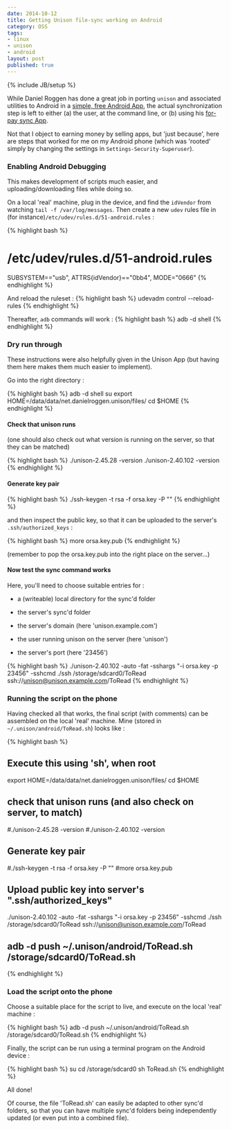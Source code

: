 ```yaml
---
date: 2014-10-12
title: Getting Unison file-sync working on Android
category: OSS
tags:
- linux
- unison
- android
layout: post
published: true
---
```

{% include JB/setup %}

While Daniel Roggen has done a great job in porting ```unison``` and associated utilities to Android in a [simple, free Android App](https://play.google.com/store/apps/details?id=net.danielroggen.unison&hl=en), the actual synchronization step is left to either (a) the user, at the command line, or (b) using his [for-pay sync App](https://play.google.com/store/apps/details?id=net.danielroggen.unisonsync&hl=en).

Not that I object to earning money by selling apps, but 'just because', here are steps that worked for me on my Android phone (which was 'rooted' simply by changing the settings in ```Settings-Security-Superuser```).

### Enabling Android Debugging

This makes development of scripts much easier, and uploading/downloading files while doing so. 

On a local 'real' machine, plug in the device, and find the ```idVendor``` from watching ```tail -f /var/log/messages```.  Then create a new ```udev``` rules file in (for instance)```/etc/udev/rules.d/51-android.rules``` :

{% highlight bash %}
# /etc/udev/rules.d/51-android.rules
SUBSYSTEM=="usb", ATTRS{idVendor}=="0bb4", MODE="0666"
{% endhighlight %}

And reload the ruleset : 
{% highlight bash %}
udevadm control --reload-rules
{% endhighlight %}

Thereafter, ```adb``` commands will work :
{% highlight bash %}
adb -d shell
{% endhighlight %}

### Dry run through

These instructions were also helpfully given in the Unison App (but having them here makes them much easier to implement).  

Go into the right directory :

{% highlight bash %}
adb -d shell
su
export HOME=/data/data/net.danielroggen.unison/files/
cd $HOME
{% endhighlight %}

#### Check that unison runs 

(one should also check out what version is running on the server, so that they can be matched)

{% highlight bash %}
./unison-2.45.28 -version
./unison-2.40.102 -version
{% endhighlight %}

#### Generate key pair

{% highlight bash %}
./ssh-keygen -t rsa -f orsa.key -P ""
{% endhighlight %}

and then inspect the public key, so that it can be uploaded to the server's ```.ssh/authorized_keys```  :

{% highlight bash %}
more orsa.key.pub 
{% endhighlight %}

(remember to pop the orsa.key.pub into the right place on the server...)

#### Now test the sync command works

Here, you'll need to choose suitable entries for : 

* a (writeable) local directory for the sync'd folder

* the server's sync'd folder

* the server's domain (here 'unison.example.com')

* the user running unison on the server (here 'unison')

* the server's port (here '23456')


{% highlight bash %}
./unison-2.40.102 -auto -fat -sshargs "-i orsa.key -p 23456" -sshcmd ./ssh /storage/sdcard0/ToRead ssh://unison@unison.example.com/ToRead
{% endhighlight %}

### Running the script on the phone

Having checked all that works, the final script (with comments) can be assembled on the local 'real' machine.  Mine (stored in ```~/.unison/android/ToRead.sh```) looks like : 

{% highlight bash %}
## Execute this using 'sh', when root

export HOME=/data/data/net.danielroggen.unison/files/
cd $HOME

## check that unison runs (and also check on server, to match)
#./unison-2.45.28 -version
#./unison-2.40.102 -version

## Generate key pair
#./ssh-keygen -t rsa -f orsa.key -P ""
#more orsa.key.pub 
## Upload public key into server's ".ssh/authorized_keys"

./unison-2.40.102 -auto -fat -sshargs "-i orsa.key -p 23456" -sshcmd ./ssh /storage/sdcard0/ToRead ssh://unison@unison.example.com/ToRead

## adb -d push ~/.unison/android/ToRead.sh /storage/sdcard0/ToRead.sh
{% endhighlight %}


### Load the script onto the phone

Choose a suitable place for the script to live, and execute on the local 'real' machine  : 

{% highlight bash %}
adb -d push ~/.unison/android/ToRead.sh /storage/sdcard0/ToRead.sh
{% endhighlight %}

Finally, the script can be run using a terminal program on the Android device :

{% highlight bash %}
su
cd /storage/sdcard0
sh ToRead.sh
{% endhighlight %}

All done!

Of course, the file 'ToRead.sh' can easily be adapted to other sync'd folders, so that you can have multiple sync'd folders being independently updated (or even put into a combined file).

